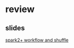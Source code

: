 # review

## slides
[spark2+ workflow and shuffle](https://github.com/fuqiliang/review/pages/share/spark)
